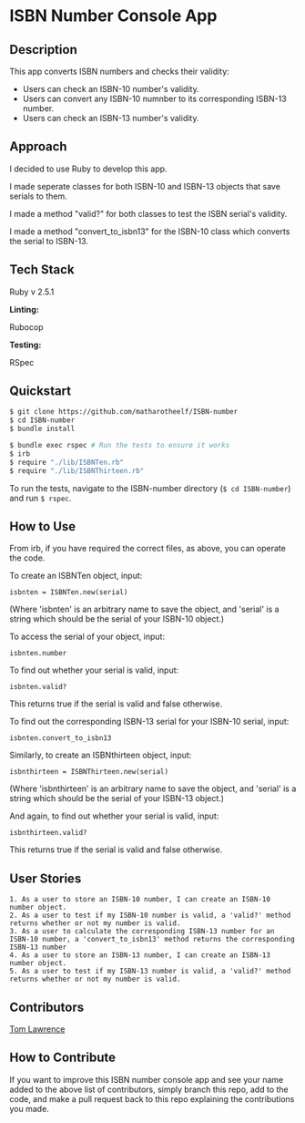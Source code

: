 # ISBN Number Console App

## Description

This app converts ISBN numbers and checks their validity:
*  Users can check an ISBN-10 number's validity.
*  Users can convert any ISBN-10 numnber to its corresponding ISBN-13 number.
*  Users can check an ISBN-13 number's validity.

## Approach

I decided to use Ruby to develop this app.

I made seperate classes for both ISBN-10 and ISBN-13 objects that save serials to them.  

I made a method "valid?" for both classes to test the ISBN serial's validity.

I made a method "convert_to_isbn13" for the ISBN-10 class which converts the serial to ISBN-13.


## Tech Stack

Ruby v 2.5.1

**Linting:**

Rubocop


**Testing:**

RSpec


## Quickstart

```bash
$ git clone https://github.com/matharotheelf/ISBN-number
$ cd ISBN-number
$ bundle install

$ bundle exec rspec # Run the tests to ensure it works
$ irb
$ require "./lib/ISBNTen.rb"
$ require "./lib/ISBNThirteen.rb"
```
To run the tests, navigate to the ISBN-number directory (`$ cd ISBN-number`) and run `$ rspec`.

## How to Use

From irb, if you have required the correct files, as above, you can operate the code.

To create an ISBNTen object, input:

```isbnten = ISBNTen.new(serial)```

(Where 'isbnten' is an arbitrary name to save the object, and 'serial' is a string which should be the serial of your ISBN-10 object.)

To access the serial of your object, input:

```isbnten.number```

To find out whether your serial is valid, input:

```isbnten.valid?```

This returns true if the serial is valid and false otherwise.

To find out the corresponding ISBN-13 serial for your ISBN-10 serial, input:

```isbnten.convert_to_isbn13```

Similarly, to create an ISBNthirteen object, input:

```isbnthirteen = ISBNThirteen.new(serial)```

(Where 'isbnthirteen' is an arbitrary name to save the object, and 'serial' is a string which should be the serial of your ISBN-13 object.)

And again, to find out whether your serial is valid, input:

```isbnthirteen.valid?```

This returns true if the serial is valid and false otherwise.

## User Stories
```
1. As a user to store an ISBN-10 number, I can create an ISBN-10 number object.
2. As a user to test if my ISBN-10 number is valid, a 'valid?' method returns whether or not my number is valid.
3. As a user to calculate the corresponding ISBN-13 number for an ISBN-10 number, a 'convert_to_isbn13' method returns the corresponding ISBN-13 number
4. As a user to store an ISBN-13 number, I can create an ISBN-13 number object.
5. As a user to test if my ISBN-13 number is valid, a 'valid?' method returns whether or not my number is valid.
```

## Contributors

[Tom Lawrence](https://github.com/matharotheelf)  

## How to Contribute

If you want to improve this ISBN number console app and see your name added to the above list of contributors, simply branch this repo, add to the code, and make a pull request back to this repo explaining the contributions you made.
